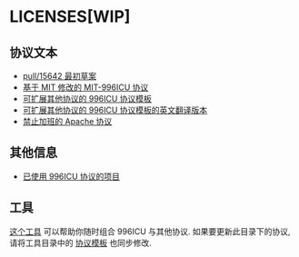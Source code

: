 # LICENSES[WIP]

## 协议文本

- [pull/15642 最初草案](LICENSE)
- [基于 MIT 修改的 MIT-996ICU 协议](LICENSE-MIT-996)
- [可扩展其他协议的 996ICU 协议模板](LICENSE.996icu.zh-hans)
- [可扩展其他协议的 996ICU 协议模板的英文翻译版本](LICENSE.996icu.en-US)
- [禁止加班的 Apache 协议](LICENSE_Apache_no_overtime)

## 其他信息

- [已使用 996ICU 协议的项目](projects_supporting_996_LICENSE.md)

## 工具

[这个工具](tools/gen-license/) 可以帮助你随时组合 996ICU 与其他协议.
如果要更新此目录下的协议, 请将工具目录中的 [协议模板](tools/gen-license/genlicense/licenses/) 也同步修改.
